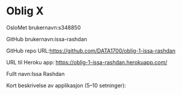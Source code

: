 Oblig X
=======
OsloMet brukernavn:s348850

GitHub brukernavn:issa-rashdan

GitHub repo URL:https://github.com/DATA1700/oblig-1-issa-rashdan

URL til Heroku app: https://oblig-1-issa-rashdan.herokuapp.com/

Fullt navn:Issa Rashdan

Kort beskrivelse av applikasjon (5–10 setninger):
